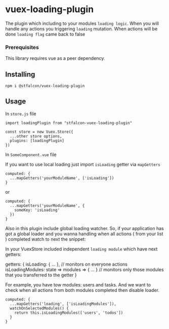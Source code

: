 # vuex-loading-plugin

The plugin which including to your modules `loading logic`. When you will handle any actions you triggering `loading` mutation. When actions will be done `loading flag` came back to false

### Prerequisites

This library requires vue as a peer dependency.

## Installing

```shell
npm i @stfalcon/vuex-loading-plugin
```

## Usage

In `store.js` file

```
import loadingPlugin from "stfalcon-vuex-loading-plugin"

const store = new Vuex.Store({
  ...other store options,
  plugins: [loadingPlugin]
})
```

In `SomeComponent.vue` file

If you want to use local loading just import `isLoading` getter via `mapGetters`

```
computed: {
  ...mapGetters('yourModuleName', ['isLoading'])
}
```

or

```
computed: {
  ...mapGetters('yourModuleName', {
    someKey: 'isLoading'
  })
}
```

Also in this plugin include global loading watcher.
So, if your application has got a global loader and you wanna handling when all actions ( from your list ) completed watch to next the snippet:

In your VuexStore included independent `loading module` which have next getters:

getters: {
isLoading: { ... }, // monitors on everyone actions
isLoadingModules: state => modules => { ... } // monitors only those modules that you transferred to the getter
}

For example, you have tow modules: users and tasks. And we want to check when all actions from both modules completed then disable loader.

```
computed: {
  ...mapGetters('loading', ['isLoadingModules']),
  watchOnSelectedModules() {
    return this.isLoadingModules(['users', 'todos'])
  }
}
```
